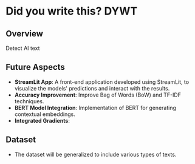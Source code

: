 # Did you write this? DYWT

## Overview
Detect AI text

## Future Aspects
- **StreamLit App**: A front-end application developed using StreamLit, to visualize the models' predictions and interact with the results.
- **Accuracy Improvement**: Improve Bag of Words (BoW) and TF-IDF techniques.
- **BERT Model Integration**: Implementation of BERT for generating contextual embeddings. 
- **Integrated Gradients**: 

## Dataset
- The dataset will be generalized to include various types of texts.
